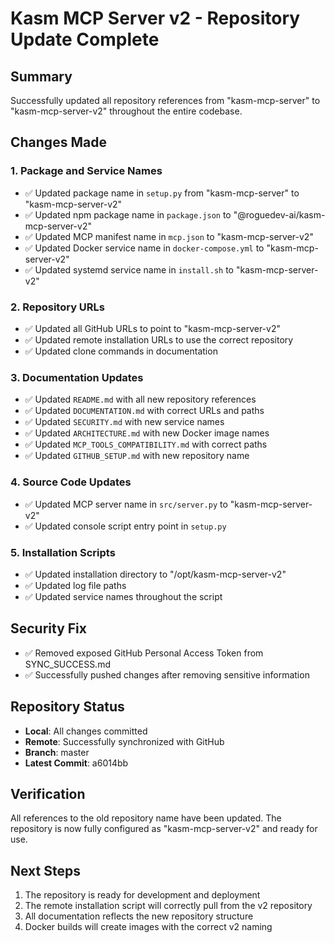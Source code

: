 # Kasm MCP Server v2 - Repository Update Complete

## Summary
Successfully updated all repository references from "kasm-mcp-server" to "kasm-mcp-server-v2" throughout the entire codebase.

## Changes Made

### 1. Package and Service Names
- ✅ Updated package name in `setup.py` from "kasm-mcp-server" to "kasm-mcp-server-v2"
- ✅ Updated npm package name in `package.json` to "@roguedev-ai/kasm-mcp-server-v2"
- ✅ Updated MCP manifest name in `mcp.json` to "kasm-mcp-server-v2"
- ✅ Updated Docker service name in `docker-compose.yml` to "kasm-mcp-server-v2"
- ✅ Updated systemd service name in `install.sh` to "kasm-mcp-server-v2"

### 2. Repository URLs
- ✅ Updated all GitHub URLs to point to "kasm-mcp-server-v2"
- ✅ Updated remote installation URLs to use the correct repository
- ✅ Updated clone commands in documentation

### 3. Documentation Updates
- ✅ Updated `README.md` with all new repository references
- ✅ Updated `DOCUMENTATION.md` with correct URLs and paths
- ✅ Updated `SECURITY.md` with new service names
- ✅ Updated `ARCHITECTURE.md` with new Docker image names
- ✅ Updated `MCP_TOOLS_COMPATIBILITY.md` with correct paths
- ✅ Updated `GITHUB_SETUP.md` with new repository name

### 4. Source Code Updates
- ✅ Updated MCP server name in `src/server.py` to "kasm-mcp-server-v2"
- ✅ Updated console script entry point in `setup.py`

### 5. Installation Scripts
- ✅ Updated installation directory to "/opt/kasm-mcp-server-v2"
- ✅ Updated log file paths
- ✅ Updated service names throughout the script

## Security Fix
- ✅ Removed exposed GitHub Personal Access Token from SYNC_SUCCESS.md
- ✅ Successfully pushed changes after removing sensitive information

## Repository Status
- **Local**: All changes committed
- **Remote**: Successfully synchronized with GitHub
- **Branch**: master
- **Latest Commit**: a6014bb

## Verification
All references to the old repository name have been updated. The repository is now fully configured as "kasm-mcp-server-v2" and ready for use.

## Next Steps
1. The repository is ready for development and deployment
2. The remote installation script will correctly pull from the v2 repository
3. All documentation reflects the new repository structure
4. Docker builds will create images with the correct v2 naming
